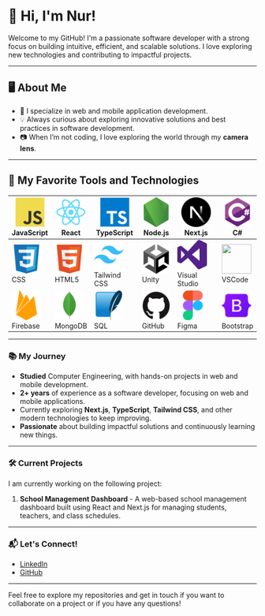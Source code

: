 # 👋 Hi, I'm Nur!

Welcome to my GitHub! I'm a passionate software developer with a strong focus on building intuitive, efficient, and scalable solutions. I love exploring new technologies and contributing to impactful projects.

---

## 🖥️ **About Me**  

- 🌟 I specialize in web and mobile application development.  
- 💡 Always curious about exploring innovative solutions and best practices in software development.  
- 📷 When I’m not coding, I love exploring the world through my **camera lens**.

---

## 🚀 **My Favorite Tools and Technologies**

| <img src="https://raw.githubusercontent.com/devicons/devicon/master/icons/javascript/javascript-original.svg" width="60" height="60"> <br> JavaScript | <img src="https://raw.githubusercontent.com/devicons/devicon/master/icons/react/react-original.svg" width="60" height="60"> <br> React | <img src="https://raw.githubusercontent.com/devicons/devicon/master/icons/typescript/typescript-original.svg" width="60" height="60"> <br> TypeScript | <img src="https://raw.githubusercontent.com/devicons/devicon/master/icons/nodejs/nodejs-original.svg" width="60" height="60"> <br> Node.js | <img src="https://raw.githubusercontent.com/devicons/devicon/master/icons/nextjs/nextjs-original.svg" width="60" height="60"> <br> Next.js | <img src="https://raw.githubusercontent.com/devicons/devicon/master/icons/csharp/csharp-original.svg" width="60" height="60"> <br> C# |
| --------------------------------------------------------------- | --------------------------------------------------------------- | --------------------------------------------------------------------------- | --------------------------------------------------------------- | --------------------------------------------------------------- | ----------------------------------------------------------------- |
| <img src="https://raw.githubusercontent.com/devicons/devicon/master/icons/css3/css3-original.svg" width="60" height="60"> <br> CSS | <img src="https://raw.githubusercontent.com/devicons/devicon/master/icons/html5/html5-original.svg" width="60" height="60"> <br> HTML5 | <img src="https://raw.githubusercontent.com/devicons/devicon/master/icons/tailwindcss/tailwindcss-original.svg" width="60" height="60"> <br> Tailwind CSS | <img src="https://raw.githubusercontent.com/devicons/devicon/master/icons/unity/unity-original.svg" width="60" height="60"> <br> Unity | <img src="https://raw.githubusercontent.com/devicons/devicon/master/icons/visualstudio/visualstudio-plain.svg" width="60" height="60"> <br> Visual Studio | <img src="https://files.raycast.com/bbuonyhxso2jv31rcpe1tbygxmc8" width="60" height="60"> <br> VSCode |
| <img src="https://raw.githubusercontent.com/devicons/devicon/master/icons/firebase/firebase-plain.svg" width="60" height="60"> <br> Firebase | <img src="https://raw.githubusercontent.com/devicons/devicon/master/icons/mongodb/mongodb-original.svg" width="60" height="60"> <br> MongoDB | <img src="https://raw.githubusercontent.com/devicons/devicon/master/icons/sqlite/sqlite-original.svg" width="60" height="60"> <br> SQL | <img src="https://raw.githubusercontent.com/devicons/devicon/master/icons/github/github-original.svg" width="60" height="60"> <br> GitHub | <img src="https://raw.githubusercontent.com/devicons/devicon/master/icons/figma/figma-original.svg" width="60" height="60"> <br> Figma | <img src="https://raw.githubusercontent.com/devicons/devicon/master/icons/bootstrap/bootstrap-original.svg" width="60" height="60"> <br> Bootstrap |


---

### 📚 My Journey

- **Studied** Computer Engineering, with hands-on projects in web and mobile development.
- **2+ years** of experience as a software developer, focusing on web and mobile applications.
- Currently exploring **Next.js**, **TypeScript**, **Tailwind CSS**, and other modern technologies to keep improving.
- **Passionate** about building impactful solutions and continuously learning new things.

---

### 🛠️ Current Projects

I am currently working on the following project:

1. **School Management Dashboard** - A web-based school management dashboard built using React and Next.js for managing students, teachers, and class schedules.

---

### 📬 Let's Connect!

- [LinkedIn](https://www.linkedin.com/in/nur-y-556989257/)
- [GitHub](https://github.com/nuryll)
  
---

Feel free to explore my repositories and get in touch if you want to collaborate on a project or if you have any questions!


